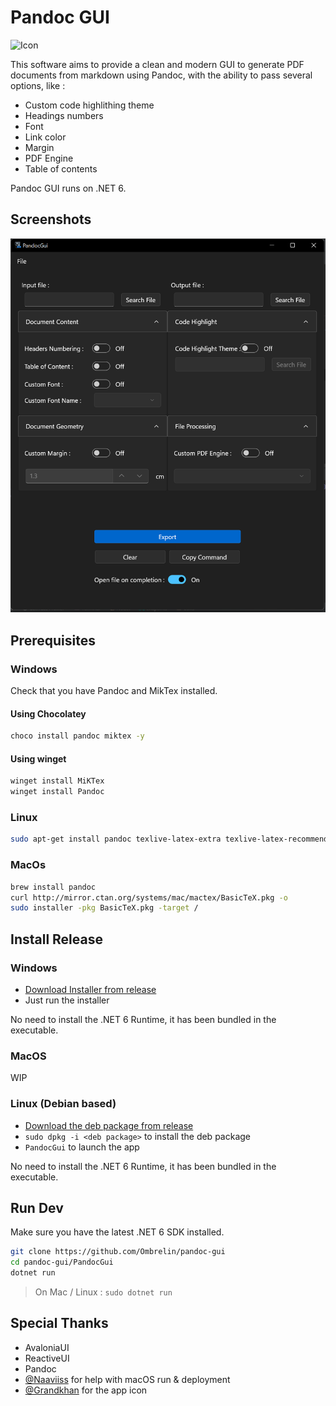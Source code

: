 # Pandoc GUI

![Icon](./src/PandocGui/Assets/avalonia-logo.ico)

This software aims to provide a clean and modern GUI to generate PDF documents from markdown using Pandoc, with the ability to pass several options, like : 

- Custom code highlithing theme
- Headings numbers
- Font
- Link color
- Margin
- PDF Engine
- Table of contents

Pandoc GUI runs on .NET 6.

## Screenshots

![Main UI](./screenshots/main-ui.png)

## Prerequisites

### Windows

Check that you have Pandoc and MikTex installed.

#### Using Chocolatey

```bash
choco install pandoc miktex -y
```

#### Using winget

```bash
winget install MiKTex
winget install Pandoc
```

### Linux

```bash
sudo apt-get install pandoc texlive-latex-extra texlive-latex-recommended
```

### MacOs

```bash
brew install pandoc
curl http://mirror.ctan.org/systems/mac/mactex/BasicTeX.pkg -o
sudo installer -pkg BasicTeX.pkg -target /
```

## Install Release

### Windows

 - [Download Installer from release](https://github.com/Ombrelin/pandoc-gui/releases/latest)
 - Just run the installer

No need to install the .NET 6 Runtime, it has been bundled in the executable.

### MacOS

WIP

### Linux (Debian based)

- [Download the deb package from release](https://github.com/Ombrelin/pandoc-gui/releases/latest)
- `sudo dpkg -i <deb package>` to install the deb package
- `PandocGui` to launch the app

No need to install the .NET 6 Runtime, it has been bundled in the executable.

## Run Dev

Make sure you have the latest .NET 6 SDK installed.

```bash
git clone https://github.com/Ombrelin/pandoc-gui
cd pandoc-gui/PandocGui
dotnet run
```

> On Mac / Linux : `sudo dotnet run`

## Special Thanks

- AvaloniaUI
- ReactiveUI
- Pandoc
- [@Naaviiss](https://github.com/Naaviiss) for help with macOS run & deployment
- [@Grandkhan](https://github.com/Grandkhan) for the app icon
